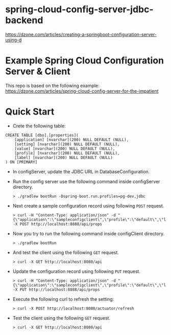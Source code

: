 # spring-cloud-config-server-jdbc-backend
https://dzone.com/articles/creating-a-springboot-configuration-server-using-d

# Example Spring Cloud Configuration Server & Client
This repo is based on the following example:
https://dzone.com/articles/spring-cloud-config-server-for-the-impatient

# Quick Start
- Crete the following table:
```
CREATE TABLE [dbo].[properties](  
	[application] [nvarchar](200) NULL DEFAULT (NULL),  
	[setting] [nvarchar](200) NULL DEFAULT (NULL),  
	[value] [nvarchar](200) NULL DEFAULT (NULL),  
	[profile] [nvarchar](200) NULL DEFAULT (NULL),  
	[label] [nvarchar](200) NULL DEFAULT (NULL)  
) ON [PRIMARY]
```

- In configServer, update the JDBC URL in DatabaseConfiguration.

- Run the config server use the following command inside configServer directory.
    ```
    > ./gradlew bootRun -Dspring-boot.run.profiles=pg-dev,jdbc
    ```

- Next create a sample configuration record using following `POST` request.
    ```
    > curl -H "Content-Type: application/json" -d "{\"application\":\"sampleconfigclient\",\"profile\":\"default\",\"label\":\"master\",\"setting\":\"sampleconfigclient.test1\",\"value\":99}" -X POST http://localhost:8888/api/props
    ```

- Now you try to run the following command inside configClient directory.
    ```
    > ./gradlew bootRun
    ```
- And test the client using the following `GET` request.
    ```
    > curl -X GET http://localhost:8080/api
    ```
- Update the configuration record using following `PUT` request.
    ```
    > curl -H "Content-Type: application/json" -d "{\"application\":\"sampleconfigclient\",\"profile\":\"default\",\"label\":\"master\",\"setting\":\"sampleconfigclient.test1\",\"value\":100}" -X PUT http://localhost:8888/api/props
    ```
- Execute the following curl to refresh the setting:
    ```
    > curl -X POST http://localhost:8080/actuator/refresh
    ```
 - Test the client using the following `GET` request.
     ```
     > curl -X GET http://localhost:8080/api
     ```
